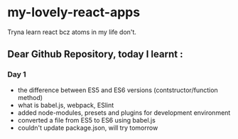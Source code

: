 # my-lovely-react-apps

Tryna learn react bcz atoms in my life don't.

## Dear Github Repository, today I learnt : 

### Day 1
- the difference between ES5 and ES6 versions (contstructor/function method)
- what is babel.js, webpack, ESlint
- added node-modules, presets and plugins for development environment
- converted a file from ES5 to ES6 using babel.js
- couldn't update package.json, will try tomorrow
